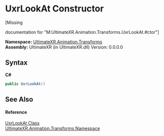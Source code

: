 # UxrLookAt Constructor 
 

\[Missing <summary> documentation for "M:UltimateXR.Animation.Transforms.UxrLookAt.#ctor"\]

**Namespace:**&nbsp;<a href="N_UltimateXR_Animation_Transforms">UltimateXR.Animation.Transforms</a><br />**Assembly:**&nbsp;UltimateXR (in UltimateXR.dll) Version: 0.0.0.0

## Syntax

**C#**<br />
``` C#
public UxrLookAt()
```


## See Also


#### Reference
<a href="T_UltimateXR_Animation_Transforms_UxrLookAt">UxrLookAt Class</a><br /><a href="N_UltimateXR_Animation_Transforms">UltimateXR.Animation.Transforms Namespace</a><br />